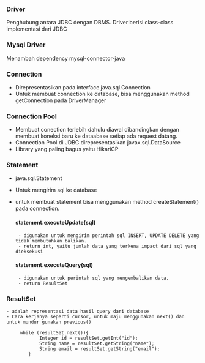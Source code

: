 

### Driver
Penghubung antara JDBC dengan DBMS.
Driver berisi class-class implementasi dari JDBC

### Mysql Driver
 Menambah dependency mysql-connector-java

### Connection
- Direpresentasikan pada interface java.sql.Connection
- Untuk membuat connection ke database, bisa menggunakan method getConnection pada DriverManager

### Connection Pool
- Membuat conection terlebih dahulu diawal dibandingkan dengan membuat koneksi baru ke dataabase setiap ada request datang.
- Connection Pool di JDBC direpresentasikan javax.sql.DataSource
- Library yang paling bagus yaitu HikariCP


### Statement
 - java.sql.Statement
 - Untuk mengirim sql ke database
 - untuk membuat statement bisa menggunakan method createStatement() pada connection.

    #### statement.executeUpdate(sql)
        - digunakan untuk mengirim perintah sql INSERT, UPDATE DELETE yang tidak membutuhkan balikan.
        - return int, yaitu jumlah data yang terkena impact dari sql yang dieksekusi

    #### statement.executeQuery(sql)
        - digunakan untuk perintah sql yang mengembalikan data.
        - return ResultSet

### ResultSet
    - adalah representasi data hasil query dari database
    - Cara kerjanya seperti cursor, untuk maju menggunakan next() dan untuk mundur gunakan previous()
         
         while (resultSet.next()){
                Integer id = resultSet.getInt("id");
                String name = resultSet.getString("name");
                String email = resultSet.getString("email");
            }